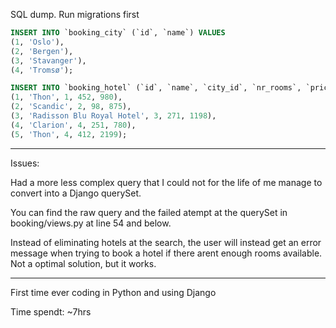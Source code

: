 SQL dump. Run migrations first

```sql
INSERT INTO `booking_city` (`id`, `name`) VALUES
(1, 'Oslo'),
(2, 'Bergen'),
(3, 'Stavanger'),
(4, 'Tromsø');
```

```sql
INSERT INTO `booking_hotel` (`id`, `name`, `city_id`, `nr_rooms`, `price`) VALUES
(1, 'Thon', 1, 452, 980),
(2, 'Scandic', 2, 98, 875),
(3, 'Radisson Blu Royal Hotel', 3, 271, 1198),
(4, 'Clarion', 4, 251, 780),
(5, 'Thon', 4, 412, 2199);
```
- - - -

Issues:

Had a more less complex query that I could not for the life of me manage to convert into a Django querySet.

You can find the raw query and the failed atempt at the querySet in booking/views.py at line 54 and below.

Instead of eliminating hotels at the search, the user will instead get an error message when trying to book a hotel if there arent enough rooms available. Not a optimal solution, but it works. 

- - - -

First time ever coding in Python and using Django

Time spendt: ~7hrs
